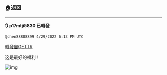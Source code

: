 ###  [:house:返回](README.md)
---


**:arrows_clockwise: p17mtji5830 已轉發**

`@chen88888899 4/29/2022 6:13 PM UTC`

[轉發自GETTR](https://gettr.com/post/p17mtji5830)

这是最好的福利！

![img](https://media.gettr.com/group17/getter/2022/04/29/18/79d2bb10-a99d-9e5d-bccf-4eb4bac16c9d/a50590cf266ab28b5e0298ff60a84878.jpg)
